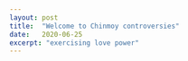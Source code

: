 ```yaml
---
layout: post
title:  "Welcome to Chinmoy controversies"
date:   2020-06-25
excerpt: "exercising love power"
---
```

